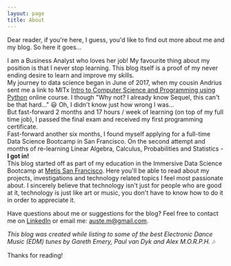 ```yaml
---
layout: page
title: About
---
```


<p class="message">
  Dear reader, if you're here, I guess, you'd like to find out more about me and my blog. 
So here it goes...  
</p>

I am a Business Analyst who loves her job! My favourite thing about my position is that I never stop learning. This blog itself is a proof of my never ending desire to learn and improve my skills.  
My journey to data science began in June of 2017, when my cousin Andrius sent me a link to MITx [Intro to Computer Science and Programming using Python](https://www.edx.org/course/introduction-computer-science-mitx-6-00-1x-11) online course. I though "Why not? I already know Sequel, this can't be that hard..." :smiley: Oh, I didn't know just how wrong I was...  
But fast-forward 2 months and 17 hours / week of learning (on top of my full time job), I passed the final exam and received my first programming certificate.  
Fast-forward another six months, I found myself applying for a full-time Data Science Bootcamp in San Francisco.  On the second attempt and months of re-learning Linear Algebra, Calculus, Probabilities and Statistics - **I got in!**  
 This blog started off as part of my education in the Immersive Data Science Bootcamp at [Metis San Francisco](https://www.thisismetis.com/). Here you'll be able to read about my projects, investigations and technology related topics I feel most passionate about.
I sincerely believe that technology isn't just for people who are good at it, technology is just like art or music, you don't have to know how to do it in order to appreciate it.

Have questions about me or suggestions for the blog? Feel free to contact me on [LinkedIn](https://www.linkedin.com/in/auste-mastaviciute-59a58a54/) or email me: auste.m@gmail.com.

*This blog was created while listing to some of the best Electronic Dance Music (EDM) tunes by Gareth Emery, Paul van Dyk and Alex M.O.R.P.H.* :notes: 

Thanks for reading!
